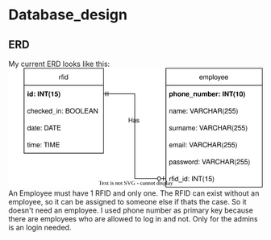 # Database_design

## ERD
My current ERD looks like this:
![Current database design(ERD)](images/Improved_database_design.svg)<br>
An Employee must have 1 RFID and only one. The RFID can exist without an employee, so it can be assigned to someone else if thats the case. So it doesn't need an employee.
I used phone number as primary key because there are employees who are allowed to log in and not. Only for the admins is an login needed.
